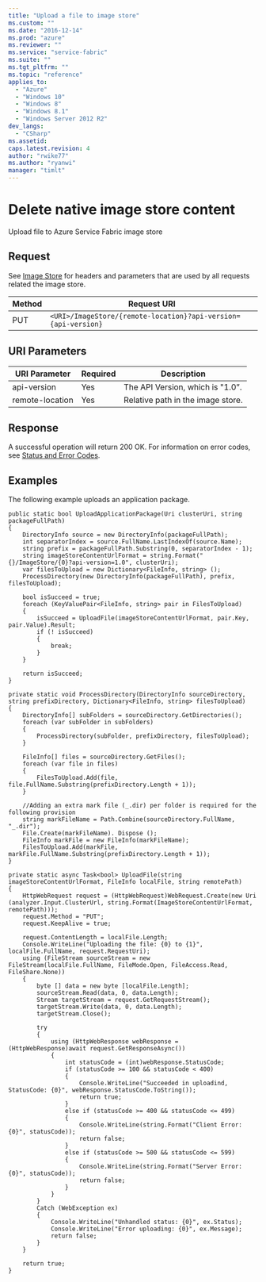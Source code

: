 ```yaml
---
title: "Upload a file to image store"
ms.custom: ""
ms.date: "2016-12-14"
ms.prod: "azure"
ms.reviewer: ""
ms.service: "service-fabric"
ms.suite: ""
ms.tgt_pltfrm: ""
ms.topic: "reference"
applies_to: 
  - "Azure"
  - "Windows 10"
  - "Windows 8"
  - "Windows 8.1"
  - "Windows Server 2012 R2"
dev_langs: 
  - "CSharp"
ms.assetid: 
caps.latest.revision: 4
author: "rwike77"
ms.author: "ryanwi"
manager: "timlt"
---
```

# Delete native image store content
Upload file to Azure Service Fabric image store  
  
## Request  
 See [Image Store](image-store.md) for headers and parameters that are used by all requests related the image store.  
  
|Method|Request URI|  
|------------|-----------------|  
|PUT|`<URI>/ImageStore/{remote-location}?api-version={api-version}`|  
  
## URI Parameters  
  
|URI Parameter|Required|Description|  
|-------------------|--------------|-----------------|  
|api-version|Yes|The API Version, which is "1.0”.|  
|remote-location|Yes|Relative path in the image store.|  
  
## Response  
 A successful operation will return 200 OK. For information on error codes, see [Status and Error Codes](status-and-error-codes1.md).  
  
## Examples  
 The following example uploads an application package.  
  
```  
public static bool UploadApplicationPackage(Uri clusterUri, string packageFullPath)
{ 
    DirectoryInfo source = new DirectoryInfo(packageFullPath);
    int separatorIndex = source.FullName.LastIndexOf(source.Name);
    string prefix = packageFullPath.Substring(0, separatorIndex - 1);
    string imageStoreContentUrlFormat = string.Format("{}/ImageStore/{0}?api-version=1.0", clusterUri);
    var filesToUpload = new Dictionary<FileInfo, string> ();
    ProcessDirectory(new DirectoryInfo(packageFullPath), prefix, filesToUpload);

    bool isSucceed = true;
    foreach (KeyValuePair<FileInfo, string> pair in FilesToUpload)
    {
        isSucceed = UploadFile(imageStoreContentUrlFormat, pair.Key, pair.Value).Result;
        if (! isSucceed)
        {
            break;
        }
    }

    return isSucceed;
}

private static void ProcessDirectory(DirectoryInfo sourceDirectory, string prefixDirectory, Dictionary<FileInfo, string> filesToUpload)
{
    DirectoryInfo[] subFolders = sourceDirectory.GetDirectories();
    foreach (var subFolder in subFolders)
    {
        ProcessDirectory(subFolder, prefixDirectory, filesToUpload);
    }

    FileInfo[] files = sourceDirectory.GetFiles();
    foreach (var file in files)
    {
        FilesToUpload.Add(file, file.FullName.Substring(prefixDirectory.Length + 1));
    }

    //Adding an extra mark file (_.dir) per folder is required for the following provision
    string markFileName = Path.Combine(sourceDirectory.FullName, "_.dir");
    File.Create(markFileName). Dispose ();
    FileInfo markFile = new FileInfo(markFileName);
    FilesToUpload.Add(markFile, markFile.FullName.Substring(prefixDirectory.Length + 1));
}

private static async Task<bool> UploadFile(string imageStoreContentUrlFormat, FileInfo localFile, string remotePath)
{
    HttpWebRequest request = (HttpWebRequest)WebRequest.Create(new Uri (analyzer.Input.ClusterUrl, string.Format(ImageStoreContentUrlFormat, remotePath)));
    request.Method = "PUT";
    request.KeepAlive = true;

    request.ContentLength = localFile.Length;
    Console.WriteLine("Uploading the file: {0} to {1}", localFile.FullName, request.RequestUri);
    using (FileStream sourceStream = new FileStream(localFile.FullName, FileMode.Open, FileAccess.Read, FileShare.None))
    {
        byte [] data = new byte [localFile.Length];
        sourceStream.Read(data, 0, data.Length);
        Stream targetStream = request.GetRequestStream();
        targetStream.Write(data, 0, data.Length);
        targetStream.Close();

        try
        {
            using (HttpWebResponse webResponse = (HttpWebResponse)await request.GetResponseAsync())
            {
                int statusCode = (int)webResponse.StatusCode;
                if (statusCode >= 100 && statusCode < 400)
                {
                    Console.WriteLine("Succeeded in uploadind, StatusCode: {0}", webResponse.StatusCode.ToString());
                    return true;
                }
                else if (statusCode >= 400 && statusCode <= 499)
                {
                    Console.WriteLine(string.Format("Client Error: {0}", statusCode));
                    return false;
                }
                else if (statusCode >= 500 && statusCode <= 599)
                {
                    Console.WriteLine(string.Format("Server Error: {0}", statusCode));
                    return false;
                }
            }
        }
        Catch (WebException ex)
        {
            Console.WriteLine("Unhandled status: {0}", ex.Status);
            Console.WriteLine("Error uploading: {0}", ex.Message);
            return false;
        }
    }

    return true;
}
  
```